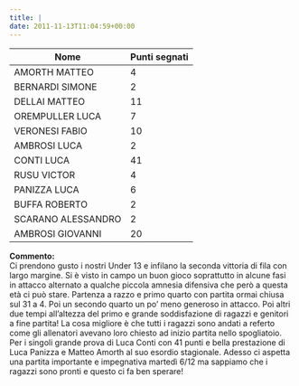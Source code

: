 ```yaml
---
title: |
date: 2011-11-13T11:04:59+00:00
---
```

| **Nome** | **Punti segnati** |
| -------- | ----------------- |
| AMORTH MATTEO | 4 |
| BERNARDI SIMONE | 2 |
| DELLAI MATTEO | 11 |
| OREMPULLER LUCA | 7 |
| VERONESI FABIO | 10 |
| AMBROSI LUCA | 2 |
| CONTI LUCA | 41 |
| RUSU VICTOR | 4 |
| PANIZZA LUCA | 6 |
| BUFFA ROBERTO | 2 |
| SCARANO ALESSANDRO | 2 |
| AMBROSI GIOVANNI | 20 |

**Commento:**  
Ci prendono gusto i nostri Under 13 e infilano la seconda vittoria di fila con largo margine. Si è visto in campo un buon gioco soprattutto in alcune fasi in attacco alternato a qualche piccola amnesia difensiva che però a questa età ci può stare. Partenza a razzo e primo quarto con partita ormai chiusa sul 31 a 4. Poi un secondo quarto un po’ meno generoso in attacco. Poi altri due tempi all’altezza del primo e grande soddisfazione di ragazzi e genitori a fine partita! La cosa migliore è che tutti i ragazzi sono andati a referto come gli allenatori avevano loro chiesto ad inizio partita nello spogliatoio. Per i singoli grande prova di Luca Conti con 41 punti e bella prestazione di Luca Panizza e Matteo Amorth al suo esordio stagionale. Adesso ci aspetta una partita importante e impegnativa martedì 6/12 ma sappiamo che i ragazzi sono pronti e questo ci fa ben sperare!